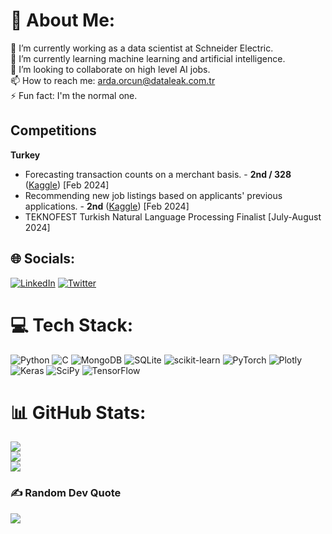 # 💫 About Me:
🔭 I’m currently working as a data scientist at Schneider Electric.<br>🌱 I’m currently learning machine learning and artificial intelligence.<br>👯 I’m looking to collaborate on high level AI jobs.<br>📫 How to reach me: arda.orcun@dataleak.com.tr<br>⚡ Fun fact: I'm the normal one.

## Competitions
**Turkey**
- Forecasting transaction counts on a merchant basis. - **2nd / 328** ([Kaggle](https://www.kaggle.com/competitions/iyzico-datathon/leaderboard)) [Feb 2024]
- Recommending new job listings based on applicants' previous applications. - **2nd** ([Kaggle](https://www.kaggle.com/competitions/datathonjob-predictathon/leaderboard)) [Feb 2024]
- TEKNOFEST Turkish Natural Language Processing Finalist [July-August 2024]


## 🌐 Socials:
[![LinkedIn](https://img.shields.io/badge/LinkedIn-%230077B5.svg?logo=linkedin&logoColor=white)](https://linkedin.com/in/https://www.linkedin.com/in/ardaorcun/) [![Twitter](https://img.shields.io/badge/Twitter-%231DA1F2.svg?logo=Twitter&logoColor=white)](https://twitter.com/https://twitter.com/dantestea1er) 

# 💻 Tech Stack:
![Python](https://img.shields.io/badge/python-3670A0?style=plastic&logo=python&logoColor=ffdd54) ![C](https://img.shields.io/badge/c-%2300599C.svg?style=plastic&logo=c&logoColor=white) ![MongoDB](https://img.shields.io/badge/MongoDB-%234ea94b.svg?style=plastic&logo=mongodb&logoColor=white) ![SQLite](https://img.shields.io/badge/sqlite-%2307405e.svg?style=plastic&logo=sqlite&logoColor=white) ![scikit-learn](https://img.shields.io/badge/scikit--learn-%23F7931E.svg?style=plastic&logo=scikit-learn&logoColor=white) ![PyTorch](https://img.shields.io/badge/PyTorch-%23EE4C2C.svg?style=plastic&logo=PyTorch&logoColor=white) ![Plotly](https://img.shields.io/badge/Plotly-%233F4F75.svg?style=plastic&logo=plotly&logoColor=white) ![Keras](https://img.shields.io/badge/Keras-%23D00000.svg?style=plastic&logo=Keras&logoColor=white) ![SciPy](https://img.shields.io/badge/SciPy-%230C55A5.svg?style=plastic&logo=scipy&logoColor=%white) ![TensorFlow](https://img.shields.io/badge/TensorFlow-%23FF6F00.svg?style=plastic&logo=TensorFlow&logoColor=white)
# 📊 GitHub Stats:
![](https://github-readme-stats.vercel.app/api?username=Stealeristaken&theme=great-gatsby&hide_border=false&include_all_commits=true&count_private=true)<br/>
![](https://github-readme-streak-stats.herokuapp.com/?user=Stealeristaken&theme=great-gatsby&hide_border=false)<br/>
![](https://github-readme-stats.vercel.app/api/top-langs/?username=Stealeristaken&theme=great-gatsby&hide_border=false&include_all_commits=true&count_private=true&layout=compact)

### ✍️ Random Dev Quote
![](https://quotes-github-readme.vercel.app/api?type=horizontal&theme=merko)
